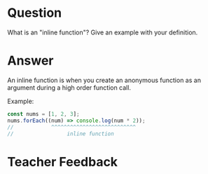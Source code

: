 # Question

What is an "inline function"? Give an example with your definition.

# Answer

An inline function is when you create an anonymous function as an argument during a high order function call.

Example:

```js
const nums = [1, 2, 3];
nums.forEach((num) => console.log(num * 2));
//            ^^^^^^^^^^^^^^^^^^^^^^^^^^^
//                 inline function
```

# Teacher Feedback
